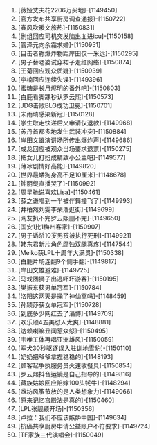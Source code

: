 
1. [薇娅丈夫花2206万买地]-[1149450]
1. [官方发布共享厨房调查通报]-[1150722]
1. [春风吹暖文旅热]-[1150831]
1. [剧组回应司机突发脑出血进icu]-[1150158]
1. [管泽元向余霜求婚]-[1150951]
1. [目击者称爆炸物距岸田仅一米远]-[1150295]
1. [男子替老婆试穿裙子走红网络]-[1150874]
1. [王菊回应观众质疑]-[1150939]
1. [李楠回应连续失误]-[1149396]
1. [蜜糖是长月烬明的番外吧]-[1150803]
1. [白鹿看脚踝秒认罗云熙]-[1150573]
1. [JDG击败BLG成功卫冕]-[1150701]
1. [宋雨琦感染新冠]-[1150128]
1. [学生取走快递后又申请仅退款]-[1149968]
1. [苏丹首都多地发生武装冲突]-[1150884]
1. [岸田文雄演讲场所传出爆炸声]-[1149686]
1. [成龙回应被观众当场要求退票]-[1150275]
1. [把女儿打扮成精致小公主吧]-[1149577]
1. [薄冰剧情好高能]-[1149820]
1. [世界最矮狗身高不足10厘米]-[1148678]
1. [钟丽缇直播哭了]-[1150992]
1. [周星驰说喜欢Lisa]-[1150461]
1. [薛之谦唱到一半被伴舞撞飞了]-[1149993]
1. [井柏然刘雯李荣浩逛街]-[1149699]
1. [网友扒不完罗云熙删不完]-[1149650]
1. [国安1比1梅州客家]-[1150907]
1. [男子诱杀10岁男孩被执行死刑]-[1149921]
1. [韩东君新片角色腐蚀双腿真疼]-[1147544]
1. [Meiko获LPL十周年大满贯]-[1150338]
1. [白鹿片场连翻9个侧手翻]-[1149817]
1. [岸田文雄避难]-[1149725]
1. [马戏团狮子出逃吓坏游客]-[1150195]
1. [樊振东获男单冠军]-[1150784]
1. [洛阳这两天是捅了神仙窝吗]-[1148459]
1. [孙颖莎获女单冠军]-[1150728]
1. [到底多少网红去了淄博]-[1149709]
1. [欢乐颂4五美怼人太爽]-[1148881]
1. [达赖喇嘛丑闻惹众怒]-[1150495]
1. [韦唯工体再唱亚洲雄风]-[1150059]
1. [军犬30秒驱逐误入驻训地雪豹]-[1150110]
1. [奶奶把爷爷拿捏稳稳的]-[1148193]
1. [顾客起争执服务员火速收餐具]-[1150854]
1. [罗云熙抖音运镜是自己指导的]-[1149816]
1. [藏族姑娘回应陪嫁100头牦牛]-[1148294]
1. [潍坊风筝节放的是人类想象力]-[1149066]
1. [原来记忆宫殿法是真的]-[1150460]
1. [LPL张靓颖开场]-[1150356]
1. [卢拉：我们不应该嫉妒中国]-[1149634]
1. [抗癌共享厨房申请公益账户不符要求]-[1149724]
1. [TF家族三代演唱会]-[1150049]